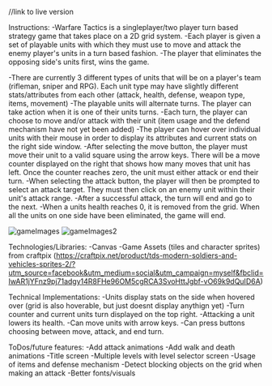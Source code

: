 //link to live version


Instructions:
-Warfare Tactics is a singleplayer/two player turn based strategy game that takes place on a 2D grid system.
-Each player is given a set of playable units with which they must use to move and attack the enemy player's units in a turn based fashion.
-The player that eliminates the opposing side's units first, wins the game.

-There are currently 3 different types of units that will be on a player's team (rifleman, sniper and RPG). Each unit type may have slightly different stats/attributes from each other (attack, health, defense, weapon type, items, movement)
-The playable units will alternate turns. The player can take action when it is one of their units turns.
-Each turn, the player can choose to move and/or attack with their unit (item usage and the defend mechanism have not yet been added)
-The player can hover over individual units with their mouse in order to display its attributes and current stats on the right side window.
-After selecting the move button, the player must move their unit to a valid square using the arrow keys. There will be a move counter displayed on the right that shows how many moves that unit has left. Once the counter reaches zero, the unit must either attack or end their turn.
-When selecting the attack button, the player will then be prompted to select an attack target. They must then click on an enemy unit within their unit's attack range.
-After a successful attack, the turn will end and go to the next.
-When a units health reaches 0, it is removed from the grid. When all the units on one side have been eliminated, the game will end.

![gameImages](https://i.imgur.com/lcPceFX.png)
![gameImages2](https://i.imgur.com/IhwsZW3.png)

Technologies/Libraries:
-Canvas
-Game Assets (tiles and character sprites) from craftpix (https://craftpix.net/product/tds-modern-soldiers-and-vehicles-sprites-2/?utm_source=facebook&utm_medium=social&utm_campaign=myself&fbclid=IwAR1jYFnz9pj71adgy14R8FHe96OM5cgRCA3SvoHttJgbf-vO69k9dQuID6A)

Technical Implementations:
-Units display stats on the side when hovered over (grid is also hoverable, but just doesnt display anythign yet)
-Turn counter and current units turn displayed on the top right.
-Attacking a unit lowers its health.
-Can move units with arrow keys.
-Can press buttons choosing between move, attack, and end turn.

ToDos/future features:
-Add attack animations
-Add walk and death animations
-Title screen
-Multiple levels with level selector screen
-Usage of items and defense mechanism
-Detect blocking objects on the grid when making an attack
-Better fonts/visuals
